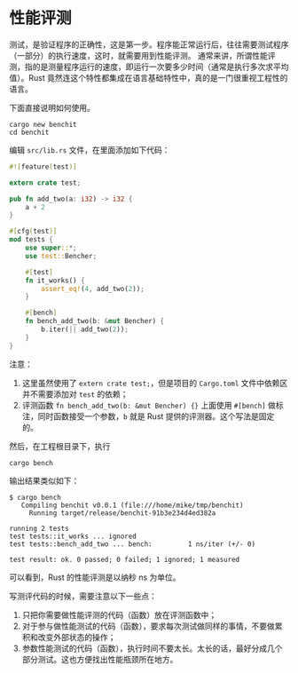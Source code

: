 # 性能评测

测试，是验证程序的正确性，这是第一步。程序能正常运行后，往往需要测试程序（一部分）的执行速度，这时，就需要用到性能评测。
通常来讲，所谓性能评测，指的是测量程序运行的速度，即运行一次要多少时间（通常是执行多次求平均值）。Rust 竟然连这个特性都集成在语言基础特性中，真的是一门很重视工程性的语言。

下面直接说明如何使用。

```
cargo new benchit
cd benchit
```

编辑 `src/lib.rs` 文件，在里面添加如下代码：

```rust
#![feature(test)]

extern crate test;

pub fn add_two(a: i32) -> i32 {
    a + 2
}

#[cfg(test)]
mod tests {
    use super::*;
    use test::Bencher;

    #[test]
    fn it_works() {
        assert_eq!(4, add_two(2));
    }

    #[bench]
    fn bench_add_two(b: &mut Bencher) {
        b.iter(|| add_two(2));
    }
}
```

注意：

1. 这里虽然使用了 `extern crate test;`，但是项目的 `Cargo.toml` 文件中依赖区并不需要添加对 `test` 的依赖；
2. 评测函数 `fn bench_add_two(b: &mut Bencher) {}` 上面使用 `#[bench]` 做标注，同时函数接受一个参数，`b` 就是 Rust 提供的评测器。这个写法是固定的。

然后，在工程根目录下，执行

```
cargo bench
```

输出结果类似如下：

```
$ cargo bench
   Compiling benchit v0.0.1 (file:///home/mike/tmp/benchit)
     Running target/release/benchit-91b3e234d4ed382a

running 2 tests
test tests::it_works ... ignored
test tests::bench_add_two ... bench:         1 ns/iter (+/- 0)

test result: ok. 0 passed; 0 failed; 1 ignored; 1 measured
```

可以看到，Rust 的性能评测是以纳秒 ns 为单位。

写测评代码的时候，需要注意以下一些点：

1. 只把你需要做性能评测的代码（函数）放在评测函数中；
2. 对于参与做性能测试的代码（函数），要求每次测试做同样的事情，不要做累积和改变外部状态的操作；
3. 参数性能测试的代码（函数），执行时间不要太长。太长的话，最好分成几个部分测试。这也方便找出性能瓶颈所在地方。

